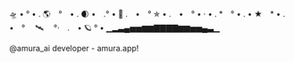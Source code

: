 🛸  •    °  • .  🌎　°　• . 🌒 •　.°  •  🚀 
.　•　°  ✯  • .　•　°   • ·  • .  *　°  • . •
★　*  • .　•　°　 🛰 　°·　.　• 🪐   °  • 
▁▂▃▄▅▅▆▆▇▇▇▇▆▆▅▅▄▃▁

@amura_ai developer - amura.app! 
